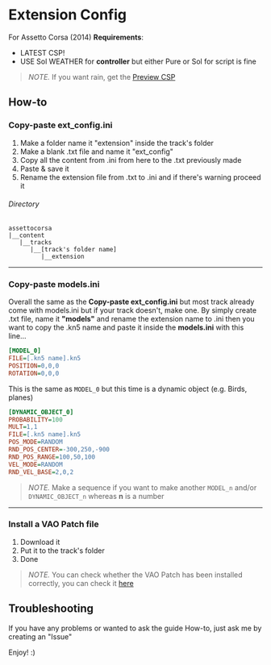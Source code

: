 # Extension Config

For Assetto Corsa (2014) **Requirements**:

- LATEST CSP!
- USE Sol WEATHER for **controller** but either Pure or Sol for script is fine

> *NOTE.* If you want rain, get the [Preview CSP](https://www.patreon.com/x4fab)

## How-to

### Copy-paste ext_config.ini

1. Make a folder name it "extension" inside the track's folder
2. Make a blank .txt file and name it "ext_config"
3. Copy all the content from .ini from here to the .txt previously made
4. Paste & save it
5. Rename the extension file from .txt to .ini and if there's warning proceed it

###### Directory

```
assettocorsa
|__content
   |__tracks
      |__[track's folder name]
         |__extension
```

---

### Copy-paste models.ini

Overall the same as the **Copy-paste ext_config.ini** but most track already
come with models.ini but if your track doesn't, make one. By simply create .txt file, name it **"models"** and rename the extension name to .ini
then you want to copy the .kn5 name and paste it inside the **models.ini** with this line...

```ini
[MODEL_0]
FILE=[.kn5 name].kn5
POSITION=0,0,0
ROTATION=0,0,0
```

This is the same as `MODEL_0` but this time is a dynamic object (e.g. Birds, planes)

```ini
[DYNAMIC_OBJECT_0]
PROBABILITY=100
MULT=1,1
FILE=[.kn5 name].kn5
POS_MODE=RANDOM
RND_POS_CENTER=-300,250,-900
RND_POS_RANGE=100,50,100
VEL_MODE=RANDOM
RND_VEL_BASE=2,0,2
```

> *NOTE.* Make a sequence if you want to make another `MODEL_n` and/or `DYNAMIC_OBJECT_n` whereas **n** is a number

---

### Install a VAO Patch file

1. Download it
2. Put it to the track's folder
3. Done

> *NOTE.* You can check whether the VAO Patch has been installed correctly, you can check it [here](https://github.com/ac-custom-shaders-patch/acc-extension-apps)

## Troubleshooting

If you have any problems or wanted to ask the guide How-to, just ask me by creating an "Issue"

Enjoy! :)
